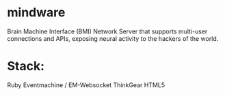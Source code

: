 mindware
========

Brain Machine Interface (BMI) Network Server that supports multi-user connections and APIs, exposing neural activity to the hackers of the world.


Stack:
=====
Ruby
Eventmachine / EM-Websocket
ThinkGear
HTML5
